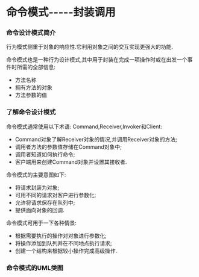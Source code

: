 # 命令模式-----封装调用

### 命令设计模式简介
行为模式侧重于对象的响应性.它利用对象之间的交互实现更强大的功能.

命令模式也是一种行为设计模式,其中用于封装在完成一项操作时或在出发一个事件时所需的全部信息:
* 方法名称
* 拥有方法的对象
* 方法参数的值

### 了解命令设计模式
命令模式通常使用以下术语: Command,Receiver,Invoker和Client:
* Command对象了解Receiver对象的情况,并调用Receiver对象的方法;
* 调用者方法的参数值存储在Command对象中;
* 调用者知道如何执行命令;
* 客户端用来创建Command对象并设置其接收者.

命令模式的主要意图如下:
* 将请求封装为对象;
* 可用不同的请求对客户进行参数化;
* 允许将请求保存在队列中;
* 提供面向对象的回调.

命令模式可用于一下各种情景:
* 根据需要执行的操作对对象进行参数化;
* 将操作添加到队列并在不同地点执行请求;
* 创建一个结构来根据较小操作完成高级操作.

### 命令模式的UML类图